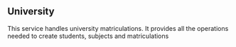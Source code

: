 ## University ##

This service handles university matriculations. It provides all the operations needed to create students, subjects and matriculations